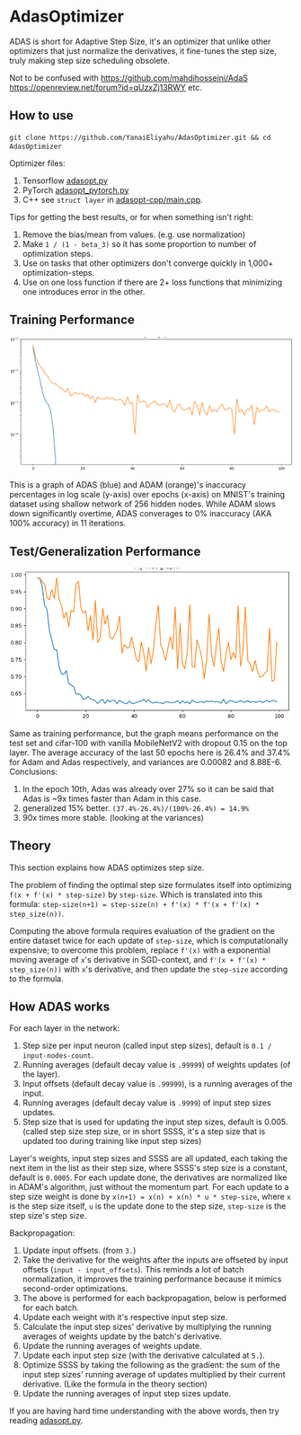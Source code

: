 # AdasOptimizer
ADAS is short for Adaptive Step Size, it's an optimizer that unlike other optimizers that just normalize the derivatives, it fine-tunes the step size, truly making step size scheduling obsolete.

Not to be confused with https://github.com/mahdihosseini/AdaS https://openreview.net/forum?id=qUzxZj13RWY etc.

## How to use

```shell
git clone https://github.com/YanaiEliyahu/AdasOptimizer.git && cd AdasOptimizer
```

Optimizer files:
1. Tensorflow [adasopt.py](adasopt.py)
2. PyTorch [adasopt_pytorch.py](adasopt_pytorch.py)
3. C++ see `struct layer` in [adasopt-cpp/main.cpp](adasopt-cpp/main.cpp).

Tips for getting the best results, or for when something isn't right:
1. Remove the bias/mean from values. (e.g. use normalization)
2. Make `1 / (1 - beta_3)` so it has some proportion to number of optimization steps.
3. Use on tasks that other optimizers don't converge quickly in 1,000+ optimization-steps.
4. Use on one loss function if there are 2+ loss functions that minimizing one introduces error in the other.

## Training Performance

![ADAS vs ADAM](/misc/mnist-dense-net/adas_vs_adam.png)

This is a graph of ADAS (blue) and ADAM (orange)'s inaccuracy percentages in log scale (y-axis) over epochs (x-axis) on MNIST's training dataset using shallow network of 256 hidden nodes.
While ADAM slows down significantly overtime, ADAS converages to 0% inaccuracy (AKA 100% accuracy) in 11 iterations.

## Test/Generalization Performance

![ADAS vs ADAM](/misc/cifar-100-mobilenetv2/adam_vs_adas_cifar100_mobilenetv2-3.png)

Same as training performance, but the graph means performance on the test set and cifar-100 with vanilla MobileNetV2 with dropout 0.15 on the top layer. The average accuracy of the last 50 epochs here is 26.4% and 37.4% for Adam and Adas respectively, and variances are 0.00082 and 8.88E-6. Conclusions:
1. In the epoch 10th, Adas was already over 27% so it can be said that Adas is ~9x times faster than Adam in this case.
2. generalized 15% better. `(37.4%-26.4%)/(100%-26.4%) = 14.9%`
3. 90x times more stable. (looking at the variances)

## Theory

This section explains how ADAS optimizes step size.

The problem of finding the optimal step size formulates itself into optimizing `f(x + f'(x) * step-size)` by `step-size`.
Which is translated into this formula: `step-size(n+1) = step-size(n) + f'(x) * f'(x + f'(x) * step_size(n))`.

Computing the above formula requires evaluation of the gradient on the entire dataset twice for each update of `step-size`, which is computationally expensive;
to overcome this problem, replace `f'(x)` with a exponential moving average of `x`'s derivative in SGD-context, and `f'(x + f'(x) * step_size(n))` with `x`'s derivative, and then update the `step-size` according to the formula.

## How ADAS works

For each layer in the network:
1. Step size per input neuron (called input step sizes), default is `0.1 / input-nodes-count`.
2. Running averages (default decay value is `.99999`) of weights updates (of the layer).
3. Input offsets (default decay value is `.99999`), is a running averages of the input.
4. Running averages (default decay value is `.9999`) of input step sizes updates.
5. Step size that is used for updating the input step sizes, default is 0.005. (called step size step size, or in short SSSS, it's a step size that is updated too during training like input step sizes)

Layer's weights, input step sizes and SSSS are all updated, each taking the next item in the list as their step size, where SSSS's step size is a constant, default is `0.0005`.
For each update done, the derivatives are normalized like in ADAM's algorithm, just without the momentum part.
For each update to a step size weight is done by `x(n+1) = x(n) + x(n) * u * step-size`, where `x` is the step size itself, `u` is the update done to the step size, `step-size` is the step size's step size.



Backpropagation:
1. Update input offsets. (from `3.`)
2. Take the derivative for the weights after the inputs are offseted by input offsets (`input - input_offsets`). This reminds a lot of batch normalization, it improves the training performance because it mimics second-order optimizations.
3. The above is performed for each backpropagation, below is performed for each batch.
4. Update each weight with it's respective input step size.
5. Calculate the input step sizes' derivative by multiplying the running averages of weights update by the batch's derivative.
6. Update the running averages of weights update.
7. Update each input step size (with the derivative calculated at `5.`).
8. Optimize SSSS by taking the following as the gradient: the sum of the input step sizes' running average of updates multiplied by their current derivative. (Like the formula in the theory section)
9. Update the running averages of input step sizes update.

If you are having hard time understanding with the above words, then try reading [adasopt.py](adasopt.py).

